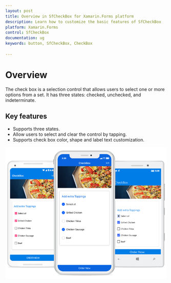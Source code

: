 ```yaml
---
layout: post
title: Overview in SfCheckBox for Xamarin.Forms platform
description: Learn how to customize the basic features of SfCheckBox
platform: Xamarin.Forms
control: SfCheckBox
documentation: ug 
keywords: button, SfCheckBox, CheckBox

---
```


# Overview
The check box is a selection control that allows users to select one or more options from a set. It has three states: checked, unchecked, and indeterminate.

##  Key features

* Supports three states.
* Allow users to select and clear the control by tapping. 
* Supports check box color, shape and label text customization.

![](Images/CheckBox_Overview.png)